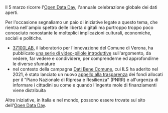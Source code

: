 <!--
.. title: Open Data Day 2022
.. slug: opendataday2022
.. date: 2022-03-05 00:00:00
.. tags: 
.. category: 
.. link: 
.. description: 
.. type: text
.. image_copy: <a rel="nofollow" href="https://commons.wikimedia.org/wiki/File:Open_Data_stickers.jpg">Jonathan Gray</a>, <a href="https://creativecommons.org/publicdomain/zero/1.0/deed.en">CC0</a>, via Wikimedia Commons
.. previewimage: /images/posts/opendata.jpg
-->


Il 5 marzo ricorre l'[Open Data Day](https://opendataday.org/), l'annuale celebrazione globale dei dati aperti.

<!-- TEASER_END -->

Per l'occasione segnaliamo un paio di iniziative legate a questo tema, che rientra nell'ampio spettro delle libertà digitali ma purtroppo troppo poco conosciuto nonostante le molteplici implicazioni culturali, economiche, sociali e politiche.

* [37100LAB](https://37100lab.comune.verona.it/), il laboratorio per l'innovazione del Comune di Verona, ha pubblicato [una serie di video-pillole introduttive](https://video.olos311.org/w/p/qSdnnybHwjtBFFDi3jsdfe) sull'argomento, da vedere, far vedere e condividere, per comprenderne ed approfondirne le diverse sfumature
* nel contesto della campagna [Dati Bene Comune](https://www.datibenecomune.it/), cui ILS ha aderito nel 2021, è stato lanciato un nuovo [appello alla trasparenza](https://vorrei.datibenecomune.it/dati-che-vorrei/) dei fondi allocati per il "Piano Nazionale di Ripresa e Resilienza" (PNRR) e all'urgenza di informare i cittadini su come e quando l'ingente mole di finanziamenti viene distribuita

Altre iniziative, in Italia e nel mondo, possono essere trovate sul sito dell'[Open Data Day](https://opendataday.org/).